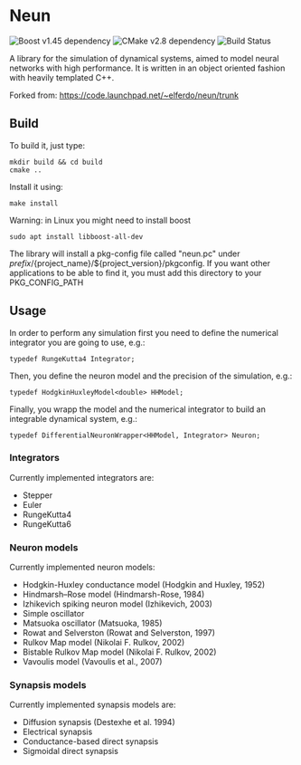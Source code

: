 # Neun

![Boost v1.45 dependency](https://img.shields.io/badge/boost-v1.45-blue?style=flat-square)
![CMake v2.8 dependency](https://img.shields.io/badge/cmake-v2.8-blue?style=flat-square)
![Build Status](https://img.shields.io/travis/angellareo/neun/master.svg?style=flat-square)

A library for the simulation of dynamical systems, aimed to model neural
networks with high performance. It is written in an object oriented fashion
with heavily templated C++.

Forked from: https://code.launchpad.net/~elferdo/neun/trunk

## Build

To build it, just type:
```
mkdir build && cd build
cmake ..
```

Install it using:
```
make install
```
Warning: in Linux you might need to install boost
```
sudo apt install libboost-all-dev
```

The library will install a pkg-config file called "neun.pc" under
${prefix}/${project_name}/${project_version}/pkgconfig. If you want
other applications to be able to find it, you must add this directory
to your PKG_CONFIG_PATH

<!--  
USING ECLIPSE

cmake -G"Eclipse CDT4 - Unix Makefiles" -D CMAKE_BUILD_TYPE=Debug .. 
-->

## Usage

In order to perform any simulation first you need to define the numerical integrator you are going to use, e.g.:
```
typedef RungeKutta4 Integrator;
```

Then, you define the neuron model and the precision of the simulation, e.g.:
```
typedef HodgkinHuxleyModel<double> HHModel;
```

Finally, you wrapp the model and the numerical integrator to build an integrable dynamical system, e.g.:
```
typedef DifferentialNeuronWrapper<HHModel, Integrator> Neuron;
```

### Integrators

Currently implemented integrators are:
 - Stepper
 - Euler
 - RungeKutta4
 - RungeKutta6

### Neuron models

Currently implemented neuron models:
 - Hodgkin-Huxley conductance model (Hodgkin and Huxley, 1952)
 - Hindmarsh–Rose model (Hindmarsh-Rose, 1984)
 - Izhikevich spiking neuron model (Izhikevich, 2003)
 - Simple oscillator
 - Matsuoka oscillator (Matsuoka, 1985)
 - Rowat and Selverston (Rowat and Selverston, 1997)
 - Rulkov Map model (Nikolai F. Rulkov, 2002)
 - Bistable Rulkov Map model (Nikolai F. Rulkov, 2002)
 - Vavoulis model (Vavoulis et al., 2007)

### Synapsis models

Currently implemented synapsis models are:
 - Diffusion synapsis (Destexhe et al. 1994)
 - Electrical synapsis
 - Conductance-based direct synapsis
 - Sigmoidal direct synapsis
